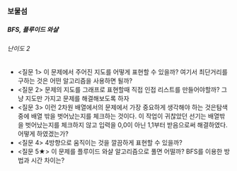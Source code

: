 ### 보물섬
##### BFS, 플루이드 와샬
###### 난이도 2

* <질문 1> 이 문제에서 주어진 지도를 어떻게 표현할 수 있을까? 여기서 최단거리를 구하는 것은 어떤 알고리즘을 사용하면 될까?
* <질문 2> 문제의 지도를 그래프로 표현할때 직접 인접 리스트를 만들어야할까? 그냥 지도만 가지고 문제를 해결해보도록 하자
* <질문 3> 이런 2차원 배열에서의 문제에서 가장 중요하게 생각해야 하는 것은탐색 중에 배열 밖을 벗어났는지를 체크하는 것이다. 이 작업이 귀찮았던 선기는 배열밖을 벗어났는지를 체크하지 않고 입력을 0,0이 아닌 1,1부터 받음으로써 해결하였다. 어떻게 하였겠는가?
* <질문 4> 4방향으로 움직이는 것을 깔끔하게 표현할 수 있을까?
* <질문 5★> 이 문제를 플루이드 와샬 알고리즘으로 풀면 어떨까? BFS를 이용한 방법과 시간 차이는?
